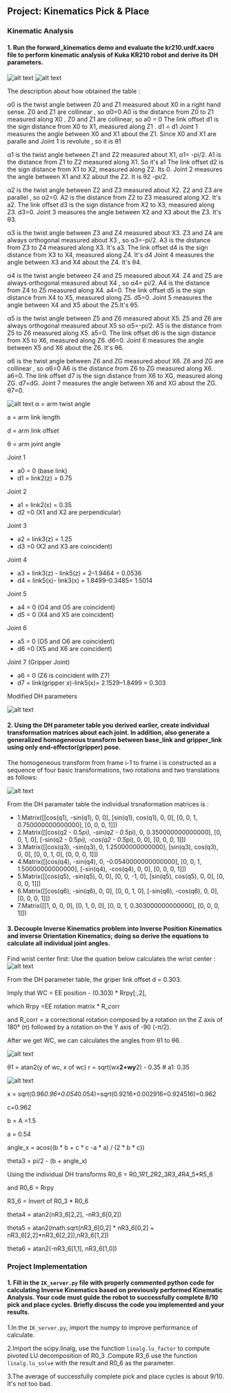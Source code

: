 ## Project: Kinematics Pick & Place

[//]: # (Image References)

[image11]: ./misc_images/image11.jpg
[image12]: ./misc_images/image12.jpg
[image13]: ./misc_images/image13.jpg
[image14]: ./misc_images/image14.jpg
[image15]: ./misc_images/image15.jpg
[image16]: ./misc_images/image16.jpg
[image17]: ./misc_images/image17.jpg
[image18]: ./misc_images/image18.jpg

### Kinematic Analysis
#### 1. Run the forward_kinematics demo and evaluate the kr210.urdf.xacro file to perform kinematic analysis of Kuka KR210 robot and derive its DH parameters.

![alt text][image12]
![alt text][image11]


The description about how obtained the table :

α0 is the twist angle between Z0 and Z1 measured about X0 in a right hand sense. Z0 and Z1 are collinear , so α0=0
A0 is the distance from Z0 to Z1 measured along X0 . Z0 and Z1 are collinear, so a0 = 0
The link offset d1 is the sign distance from X0 to X1, measured along Z1 . d1 = d1
Joint 1 measures the angle between X0 and X1 about the Z1. Since X0 and X1 are paralle and Joint 1 is revolute , so it is θ1

α1 is the twist angle between Z1 and Z2 measured about X1, α1= -pi/2.
A1 is the distance from Z1 to Z2 measured along X1. So it's a1
The link offset d2 is the sign distance from X1 to X2, measured along Z2. Its 0.
Joint 2 measures the angle between X1 and X2 about the Z2. It is θ2 -pi/2. 

α2 is the twist angle between Z2 and Z3 measured about X2. Z2 and Z3 are  parallel , so α2=0.
A2 is the distance from Z2 to Z3 measured along X2. It's a2.
The link offset d3 is the sign distance from X2 to X3, measured along Z3. d3=0.
Joint 3 measures the angle between X2 and X3 about the Z3. It's θ3.

α3 is the twist angle between Z3 and Z4 measured about X3. Z3 and Z4 are always orthogonal measured about X3 , so α3=-pi/2.
A3 is the distance from Z3 to Z4 measured along X3. It's a3.
The link offset d4 is the sign distance from X3 to X4, measured along Z4. It's d4
Joint 4 measures the angle between X3 and X4 about the Z4. It's θ4.

α4 is the twist angle between Z4 and Z5 measured about X4. Z4 and Z5 are always orthogonal measured about X4 , so α4= pi/2.
A4 is the distance from Z4 to Z5 measured along X4. a4=0.
The link offset d5 is the sign distance from X4 to X5, measured along Z5. d5=0.
Joint 5 measures the angle between X4 and X5 about the Z5.It's θ5.

α5 is the twist angle between Z5 and Z6 measured about X5.  Z5 and Z6 are always orthogonal measured about X5 so α5=-pi/2.
A5 is the distance from Z5 to Z6 measured along X5. a5=0.
The link offset d6 is the sign distance from X5 to X6, measured along Z6. d6=0.
Joint 6 measures the angle between X5 and X6 about the Z6. It's θ6.

α6 is the twist angle between Z6 and ZG measured about X6. Z6 and ZG are collinear , so α6=0
A6 is the distance from Z6 to ZG measured along X6. a6=0.
The link offset d7 is the sign distance from X6 to XG, measured along ZG. d7=dG.
Joint 7 measures the angle between X6 and XG about the ZG.  θ7=0.

![alt text][image13]
α = arm twist angle

a = arm link length

d = arm link offset

θ = arm joint angle

Joint 1
* a0 = 0 (base link)
* d1 = link2(z) = 0.75

Joint 2
* a1 = link2(x) = 0.35
* d2 =0  (X1 and X2 are perpendicular)

Joint 3
* a2 = link3(z) = 1.25
* d3 =0 (X2 and X3 are coincident)

Joint 4
* a3 = link3(z) - link5(z) = 2–1.9464 = 0.0536
* d4 = link5(x)- link3(x) = 1.8499–0.3485= 1.5014

Joint 5
* a4 = 0 (O4 and O5 are coincident)
* d5 = 0 (X4 and X5 are coincident)

Joint 6
* a5 = 0 (O5 and O6 are coincident)
* d6 =0 (X5 and X6 are coincident)

Joint 7 (Gripper Joint)
* a6 = 0 (Z6 is coincident with Z7)
* d7 = link(gripper x)-link5(x)= 2.1529–1.8499 = 0.303

Modified DH parameters

![alt text][image14]

#### 2. Using the DH parameter table you derived earlier, create individual transformation matrices about each joint. In addition, also generate a generalized homogeneous transform between base_link and gripper_link using only end-effector(gripper) pose.

The homogeneous transform from frame i-1 to frame i is constructed as a sequence of four basic transformations, two rotations and two translations as follows: 

![alt text][image15]

From the DH paramater table the individual trsnaformation matrices is :
* 1.Matrix([[cos(q1), -sin(q1), 0, 0], [sin(q1), cos(q1), 0, 0], [0, 0, 1, 0.750000000000000], [0, 0, 0, 1]])
* 2.Matrix([[cos(q2 - 0.5*pi), -sin(q2 - 0.5*pi), 0, 0.350000000000000], [0, 0, 1, 0], [-sin(q2 - 0.5*pi), -cos(q2 - 0.5*pi), 0, 0], [0, 0, 0, 1]])
* 3.Matrix([[cos(q3), -sin(q3), 0, 1.25000000000000], [sin(q3), cos(q3), 0, 0], [0, 0, 1, 0], [0, 0, 0, 1]])
* 4.Matrix([[cos(q4), -sin(q4), 0, -0.0540000000000000], [0, 0, 1, 1.50000000000000], [-sin(q4), -cos(q4), 0, 0], [0, 0, 0, 1]])
* 5.Matrix([[cos(q5), -sin(q5), 0, 0], [0, 0, -1, 0], [sin(q5), cos(q5), 0, 0], [0, 0, 0, 1]])
* 6.Matrix([[cos(q6), -sin(q6), 0, 0], [0, 0, 1, 0], [-sin(q6), -cos(q6), 0, 0], [0, 0, 0, 1]])
* 7.Matrix([[1, 0, 0, 0], [0, 1, 0, 0], [0, 0, 1, 0.303000000000000], [0, 0, 0, 1]])


#### 3. Decouple Inverse Kinematics problem into Inverse Position Kinematics and inverse Orientation Kinematics; doing so derive the equations to calculate all individual joint angles.

Find wrist center first:
Use the quation below  calculates the wrist center :
![alt text][image16]

From the DH parameter table,  the griper link offset d = 0.303. 

Imply that WC = EE position - (0.303) * Rrpy[:,2],

which 
Rrpy =EE rotation matrix * R_corr 

and 
R_corr = a correctional rotation composed by a rotation on the Z axis of 180° (π) followed by a rotation on the Y axis of -90 (-π/2).

After we get WC, we can calculates the angles from θ1 to θ6.

![alt text][image17]

θ1 = atan2(y of wc, x of wc)
r = sqrt(wx**2+wy**2) - 0.35 # a1: 0.35

![alt text][image18]

x = sqrt(0.96*0.96+0.054*0.054)=sqrt(0.9216+0.002916=0.924516)=0.962

c=0.962

b = A =1.5

a = 0.54

angle_x = acos((b * b + c * c -a * a) / (2 * b * c))

theta3 = pi/2 - (b + angle_x)

Using the individual DH transforms R0_6 = R0_1*R1_2*R2_3*R3_4*R4_5*R5_6 

and R0_6 = Rrpy

R3_6 = Invert of R0_3 * R0_6

theta4 = atan2(nR3_6[2,2], -nR3_6[0,2])

theta5 = atan2(math.sqrt(nR3_6[0,2] * nR3_6[0,2] + nR3_6[2,2]*nR3_6[2,2]),nR3_6[1,2])

theta6 = atan2(-nR3_6[1,1], nR3_6[1,0])


### Project Implementation

#### 1. Fill in the `IK_server.py` file with properly commented python code for calculating Inverse Kinematics based on previously performed Kinematic Analysis. Your code must guide the robot to successfully complete 8/10 pick and place cycles. Briefly discuss the code you implemented and your results. 

1.In the `IK_server.py`, import the numpy to improve performance of calculate. 

2.Import the scipy.linalg, use the function `linalg.lu_factor` to compute pivoted LU decomposition of R0_3 .Compute R3_6 use the function `linalg.lu_solve` with the result and R0_6 as the parameter.

3.The average of successfully complete pick and place cycles is about 9/10. It's not too bad.
